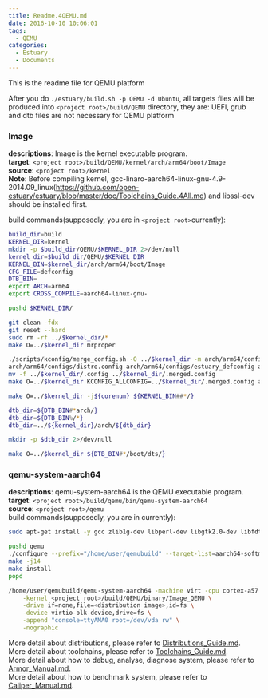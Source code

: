 ```yaml
---
title: Readme.4QEMU.md
date: 2016-10-10 10:06:01
tags:
  - QEMU
categories:
  - Estuary
  - Documents
---
```

This is the readme file for QEMU platform

<!--more-->

After you do `./estuary/build.sh -p QEMU -d Ubuntu`, all targets files will be produced into `<project root>/build/QEMU` directory, they are: UEFI, grub and dtb files are not necessary for QEMU platform

### Image 

**descriptions**: Image is the kernel executable program.  
**target**: `<project root>/build/QEMU/kernel/arch/arm64/boot/Image`  
**source**: `<project root>/kernel`  
**Note**: Before compiling kernel, gcc-linaro-aarch64-linux-gnu-4.9-2014.09_linux(https://github.com/open-estuary/estuary/blob/master/doc/Toolchains_Guide.4All.md) and libssl-dev should be installed first.

build commands(supposedly, you are in `<project root>`currently):
```bash
build_dir=build
KERNEL_DIR=kernel
mkdir -p $build_dir/QEMU/$KERNEL_DIR 2>/dev/null
kernel_dir=$build_dir/QEMU/$KERNEL_DIR
KERNEL_BIN=$kernel_dir/arch/arm64/boot/Image
CFG_FILE=defconfig
DTB_BIN=
export ARCH=arm64
export CROSS_COMPILE=aarch64-linux-gnu-

pushd $KERNEL_DIR/

git clean -fdx
git reset --hard
sudo rm -rf ../$kernel_dir/*
make O=../$kernel_dir mrproper

./scripts/kconfig/merge_config.sh -O ../$kernel_dir -m arch/arm64/configs/defconfig \
arch/arm64/configs/distro.config arch/arm64/configs/estuary_defconfig arch/arm64/configs/qemu_defconfig
mv -f ../$kernel_dir/.config ../$kernel_dir/.merged.config
make O=../$kernel_dir KCONFIG_ALLCONFIG=../$kernel_dir/.merged.config alldefconfig

make O=../$kernel_dir -j${corenum} ${KERNEL_BIN##*/}

dtb_dir=${DTB_BIN#*arch/}
dtb_dir=${DTB_BIN%/*}
dtb_dir=../${kernel_dir}/arch/${dtb_dir}

mkdir -p $dtb_dir 2>/dev/null

make O=../$kernel_dir ${DTB_BIN#*/boot/dts/}

```

### qemu-system-aarch64 

**descriptions**: qemu-system-aarch64 is the QEMU executable program.  
**target**: `<project root>/build/qemu/bin/qemu-system-aarch64`  
**source**: `<project root>/qemu`  
build commands(supposedly, you are in <project root> currently):
```bash
sudo apt-get install -y gcc zlib1g-dev libperl-dev libgtk2.0-dev libfdt-dev

pushd qemu
./configure --prefix="/home/user/qemubuild" --target-list=aarch64-softmmu
make -j14
make install
popd

/home/user/qemubuild/qemu-system-aarch64 -machine virt -cpu cortex-a57 \
    -kernel <project root>/build/QEMU/binary/Image_QEMU \
    -drive if=none,file=<distribution image>,id=fs \
    -device virtio-blk-device,drive=fs \
    -append "console=ttyAMA0 root=/dev/vda rw" \
    -nographic
```

More detail about distributions, please refer to [Distributions_Guide.md](https://github.com/open-estuary/estuary/blob/master/doc/Distributions_Guide.4All.md).  
More detail about toolchains, please refer to [Toolchains_Guide.md](https://github.com/open-estuary/estuary/blob/master/doc/Toolchains_Guide.4All.md).  
More detail about how to debug, analyse, diagnose system, please refer to [Armor_Manual.md](https://github.com/open-estuary/estuary/blob/master/doc/Armor_Manual.4All.md).  
More detail about how to benchmark system, please refer to [Caliper_Manual.md](https://github.com/open-estuary/estuary/blob/master/doc/Caliper_Manual.4All.md).
